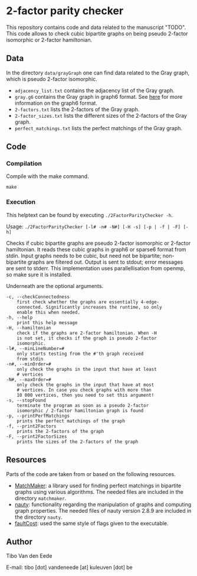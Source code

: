 # 2-factor parity checker

This repository contains code and data related to the manuscript "TODO". This code allows to check cubic bipartite graphs on being pseudo 2-factor isomorphic or 2-factor hamiltonian.

## Data

In the directory `data/grayGraph` one can find data related to the Gray graph, which is pseudo 2-factor isomorphic.

- `adjacency_list.txt` contains the adjacency list of the Gray graph.
- `gray.g6` contains the Gray graph in graph6 format. See [here](https://users.cecs.anu.edu.au/~bdm/data/formats.txt) for more information on the graph6 format.
- `2-factors.txt` lists the 2-factors of the Gray graph.
- `2-factor_sizes.txt` lists the different sizes of the 2-factors of the Gray graph.
- `perfect_matchings.txt` lists the perfect matchings of the Gray graph.

## Code

### Compilation
Compile with the make command.

```
make
```

### Execution
This helptext can be found by executing `./2FactorParityChecker -h`.

Usage: `./2FactorParityChecker [-l# -n# -N#] [-H -s] [-p | -f | -F] [-h]`


Checks if cubic bipartite graphs are pseudo 2-factor isomorphic or 2-factor hamiltonian.
It reads these cubic graphs in graph6 or sparse6 format from stdin. Input graphs
needs to be cubic, but need not be bipartite; non-bipartite graphs are filtered out.
Output is sent to stdout; error messages are sent to stderr. This
implementation uses parallellisation from openmp, so make sure it is
installed.

Underneath are the optional arguments.

    -c, --checkConnectedness
        first check whether the graphs are essentially 4-edge-
        connected. Significantly increases the runtime, so only
        enable this when needed.
    -h, --help
        print this help message
    -H, --hamiltonian
        check if the graphs are 2-factor hamiltonian. When -H
        is not set, it checks if the graph is pseudo 2-factor
        isomorphic.
    -l#, --minLineNumber=#
        only starts testing from the #'th graph received
        from stdin
    -n#, --minOrder=#
        only check the graphs in the input that have at least
        # vertices
    -N#, --maxOrder=#
        only check the graphs in the input that have at most
        # vertices. In case you check graphs with more than
        10 000 vertices, then you need to set this argument!
    -s, --stopFound
        terminate the program as soon as a pseudo 2-factor
        isomorphic / 2-factor hamiltonian graph is found
    -p, --printPerfMatchings
        prints the perfect matchings of the graph
    -f, --print2Factors
        prints the 2-factors of the graph
    -F, --print2FactorSizes
        prints the sizes of the 2-factors of the graph




## Resources

Parts of the code are taken from or based on the following resources.

- [MatchMaker](https://gitlab.inria.fr/bora-ucar/matchmaker): a library used for finding perfect matchings in bipartite graphs using various algorithms. The needed files are included in the directory `matchmaker`.
- [nauty](https://pallini.di.uniroma1.it/): functionality regarding the manipulation of graphs and computing graph properties. The needed files of nauty version 2.8.9 are included in the directory `nauty`.
- [faultCost](https://github.com/JarneRenders/faultCost/): used the same style of flags given to the executable.


## Author

Tibo Van den Eede

E-mail: tibo [dot] vandeneede [at] kuleuven [dot] be
